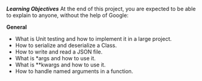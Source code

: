 ***Learning Objectives***
At the end of this project, you are expected to be able to explain to anyone, without the help of Google:

**General**
- What is Unit testing and how to implement it in a large project.
- How to serialize and deserialize a Class.
- How to write and read a JSON file.
- What is *args and how to use it.
- What is **kwargs and how to use it.
- How to handle named arguments in a function.

